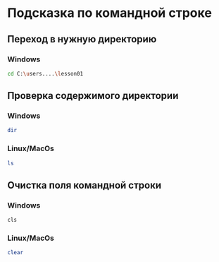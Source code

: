 # Подсказка по командной строке

## Переход в нужную директорию

### Windows

```sh
cd C:\users....\lesson01
```

## Проверка содержимого директории

### Windows

```sh
dir
```

### Linux/MacOs

```sh
ls
```

## Очистка поля командной строки

### Windows

```sh
cls
```

### Linux/MacOs

```sh
clear
```


